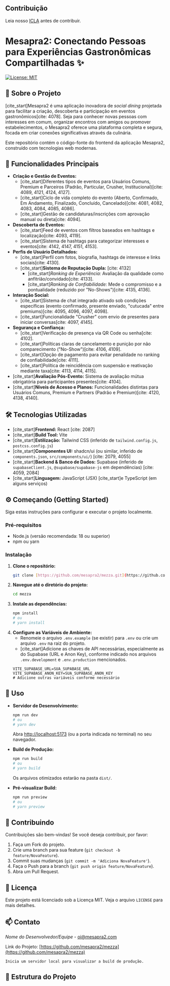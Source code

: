 ## Contribuição
Leia nosso [ICLA](docs/legal/ICLA.md) antes de contribuir.

# Mesapra2: Conectando Pessoas para Experiências Gastronômicas Compartilhadas ✨

[![License: MIT](https://img.shields.io/badge/License-MIT-yellow.svg)](https://opensource.org/licenses/MIT)
## 📜 Sobre o Projeto

[cite_start]Mesapra2 é uma aplicação inovadora de *social dining* projetada para facilitar a criação, descoberta e participação em eventos gastronômicos[cite: 4078]. Seja para conhecer novas pessoas com interesses em comum, organizar encontros com amigos ou promover estabelecimentos, o Mesapra2 oferece uma plataforma completa e segura, focada em criar conexões significativas através da culinária.

Este repositório contém o código-fonte do frontend da aplicação Mesapra2, construído com tecnologias web modernas.

## 🚀 Funcionalidades Principais

* **Criação e Gestão de Eventos:**
    * [cite_start]Diferentes tipos de eventos para Usuários Comuns, Premium e Parceiros (Padrão, Particular, Crusher, Institucional)[cite: 4089, 4121, 4124, 4127].
    * [cite_start]Ciclo de vida completo do evento (Aberto, Confirmado, Em Andamento, Finalizado, Concluído, Cancelado)[cite: 4081, 4082, 4083, 4084, 4085, 4086].
    * [cite_start]Gestão de candidaturas/inscrições com aprovação manual ou direta[cite: 4094].
* **Descoberta de Eventos:**
    * [cite_start]Feed de eventos com filtros baseados em hashtags e localização[cite: 4093, 4119].
    * [cite_start]Sistema de hashtags para categorizar interesses e eventos[cite: 4142, 4147, 4151, 4153].
* **Perfis de Usuário Detalhados:**
    * [cite_start]Perfil com fotos, biografia, hashtags de interesse e links sociais[cite: 4130].
    * [cite_start]**Sistema de Reputação Dupla:** [cite: 4132]
        * [cite_start]*Ranking de Experiência:* Avaliação da qualidade como anfitrião/convidado[cite: 4133].
        * [cite_start]*Ranking de Confiabilidade:* Mede o compromisso e a pontualidade (reduzido por "No-Shows")[cite: 4135, 4136].
* **Interação Social:**
    * [cite_start]Sistema de chat integrado ativado sob condições específicas (evento confirmado, presente enviado, "cutucada" entre premiums)[cite: 4095, 4096, 4097, 4098].
    * [cite_start]Funcionalidade "Crusher" com envio de presentes para iniciar conversas[cite: 4097, 4145].
* **Segurança e Confiança:**
    * [cite_start]Verificação de presença via QR Code ou senha[cite: 4102].
    * [cite_start]Políticas claras de cancelamento e punição por não comparecimento ("No-Show")[cite: 4106, 4109].
    * [cite_start]Opção de pagamento para evitar penalidade no ranking de confiabilidade[cite: 4111].
    * [cite_start]Política de reincidência com suspensão e reativação mediante taxa[cite: 4113, 4114, 4115].
* [cite_start]**Avaliação Pós-Evento:** Sistema de avaliação mútua obrigatória para participantes presentes[cite: 4104].
* [cite_start]**Níveis de Acesso e Planos:** Funcionalidades distintas para Usuários Comuns, Premium e Partners (Padrão e Premium)[cite: 4120, 4138, 4140].

## 🛠️ Tecnologias Utilizadas

* [cite_start]**Frontend:** React [cite: 2087]
* [cite_start]**Build Tool:** Vite 
* [cite_start]**Estilização:** Tailwind CSS (inferido de `tailwind.config.js`, `postcss.config.js`) 
* [cite_start]**Componentes UI:** shadcn/ui (ou similar, inferido de `components.json`, `src/components/ui/`) [cite: 2079, 4055]
* [cite_start]**Backend & Banco de Dados:** Supabase (inferido de `supabaseClient.js`, `@supabase/supabase-js` em dependências) [cite: 4059, 2084]
* [cite_start]**Linguagem:** JavaScript (JSX)  [cite_start]e TypeScript (em alguns serviços) 

## ⚙️ Começando (Getting Started)

Siga estas instruções para configurar e executar o projeto localmente.

### Pré-requisitos

* Node.js (versão recomendada: 18 ou superior)
* npm ou yarn

### Instalação

1.  **Clone o repositório:**
    ```bash
    git clone [https://github.com/mesapra2/mezza.git](https://github.com/mesapra2/mezza.git)
    ```
2.  **Navegue até o diretório do projeto:**
    ```bash
    cd mezza
    ```
3.  **Instale as dependências:**
    ```bash
    npm install
    # ou
    # yarn install
    ```
4.  **Configure as Variáveis de Ambiente:**
    * Renomeie o arquivo `.env.example` (se existir) para `.env` ou crie um arquivo `.env` na raiz do projeto.
    * [cite_start]Adicione as chaves de API necessárias, especialmente as do Supabase (URL e Anon Key), conforme indicado nos arquivos `.env.development` e `.env.production` mencionados.
    ```env
    VITE_SUPABASE_URL=SUA_SUPABASE_URL
    VITE_SUPABASE_ANON_KEY=SUA_SUPABASE_ANON_KEY
    # Adicione outras variáveis conforme necessário
    ```

## 🚀 Uso

* **Servidor de Desenvolvimento:**
    ```bash
    npm run dev
    # ou
    # yarn dev
    ```
    Abra [http://localhost:5173](http://localhost:5173) (ou a porta indicada no terminal) no seu navegador.

* **Build de Produção:**
    ```bash
    npm run build
    # ou
    # yarn build
    ```
    Os arquivos otimizados estarão na pasta `dist/`.

* **Pré-visualizar Build:**
    ```bash
    npm run preview
    # ou
    # yarn preview
    ```





## 🤝 Contribuindo

Contribuições são bem-vindas! Se você deseja contribuir, por favor:

1.  Faça um Fork do projeto.
2.  Crie uma branch para sua feature (`git checkout -b feature/NovaFeature`).
3.  Commit suas mudanças (`git commit -m 'Adiciona NovaFeature'`).
4.  Faça o Push para a branch (`git push origin feature/NovaFeature`).
5.  Abra um Pull Request.

## 📄 Licença

Este projeto está licenciado sob a Licença MIT. Veja o arquivo `LICENSE` para mais detalhes.

## 📫 Contato

*Nome do Desenvolvedor/Equipe* - oi@mesapra2.com

Link do Projeto: [https://github.com/mesapra2/mezza](https://github.com/mesapra2/mezza)




    Inicia um servidor local para visualizar a build de produção.

## 📁 Estrutura do Projeto
